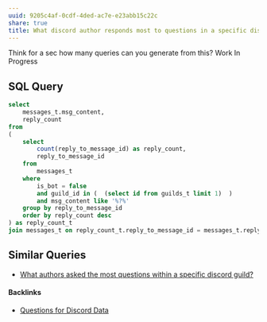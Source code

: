 ```yaml
---
uuid: 9205c4af-0cdf-4ded-ac7e-e23abb15c22c
share: true
title: What discord author responds most to questions in a specific discord guild?
---
```

Think for a sec how many queries can you generate from this?
Work In Progress

## SQL Query

``` SQL
select
	messages_t.msg_content,
	reply_count
from
(
	select 
		count(reply_to_message_id) as reply_count,
		reply_to_message_id
	from
		messages_t
	where
		is_bot = false
		and guild_id in (  (select id from guilds_t limit 1)  )
		and msg_content like '%?%'
	group by reply_to_message_id
	order by reply_count desc
) as reply_count_t
join messages_t on reply_count_t.reply_to_message_id = messages_t.reply_to_message_id


```

## Similar Queries

* [What authors asked the most questions within a specific discord guild?](../c102ef60-4b8c-423e-8102-69578c1ec330)

#### Backlinks

* [Questions for Discord Data](/46abc67b-bbe7-4800-82f5-f08d4c457ef0)